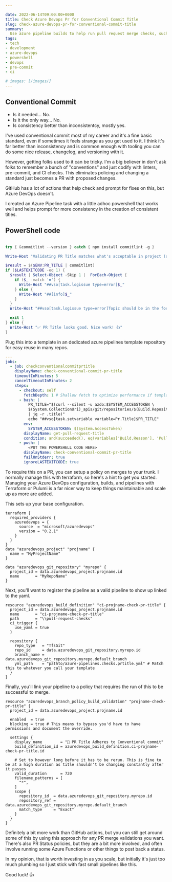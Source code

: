 ```yaml
---

date: 2022-06-14T09:00:00+0000
title: Check Azure Devops Pr for Conventional Commit Title
slug: check-azure-devops-pr-for-conventional-commit-title
summary:
  Use azure pipeline builds to help run pull request merge checks, such as conventional commit for a PR title.
tags:
- tech
- development
- azure-devops
- powershell
- devops
- pre-commit
- ci

# images: [/images/]
---
```


## Conventional Commit

- Is it needed... No.
- Is it the only way... No.
- Is consistency better than inconsistentcy, mostly yes.

I've used conventional commit most of my career and it's a fine basic standard, even if sometimes it feels strange as you get used to it.
I think it's far better than inconsistency and is common enough with tooling you can do some nice release, changelog, and versioning with it.

However, getting folks used to it can be tricky.
I'm a big believer in don't ask folks to remember a bunch of "conventions" and just codify with linters, pre-commit, and CI checks.
This eliminates policing and changing a standard just becomes a PR with proposed changes.

GitHub has a lot of actions that help check and prompt for fixes on this, but Azure DevOps doesn't.

I created an Azure Pipeline task with a little adhoc powershell that works well and helps prompt for more consistency in the creation of consistent titles.

## PowerShell code

```powershell

try { &commitlint --version } catch { npm install commitlint -g }

Write-Host "Validating PR Title matches what's acceptable in project (should have a .commitlintrc.yml in your project to use this)..."

$result = $($ENV:PR_TITLE | commitlint)
if ($LASTEXITCODE -eq 1) {
  $result | Select-Object -Skip 1 |  ForEach-Object {
    if ($_ -match '✖') {
      Write-Host "##vso[task.logissue type=error]$_"
    } else {
      Write-Host "##[info]$_"
    }
  }
  Write-Host "##vso[task.logissue type=error]Topic should be in the form of 'type(scope): lower case title < 120 characters' (please note colon after scope has no spaces)"

  exit 1
} else {
  Write-Host "✅ PR Title looks good. Nice work! 👍"
}
```

Plug this into a template in an dedicated azure pipelines template repository for easy reuse in many repos.

```yaml
---
jobs:
  - job: checkconventionalcommitprtitle
    displayName: check-conventional-commit-pr-title
    timeoutInMinutes: 5
    cancelTimeoutInMinutes: 2
    steps:
      - checkout: self
        fetchDepth: 1 # Shallow fetch to optimize performance if template repo gets larger
      - bash: |
          PR_TITLE="$(curl --silent -u azdo:$SYSTEM_ACCESSTOKEN \
          $(System.CollectionUri)_apis/git/repositories/$(Build.Repository.ID)/pullRequests/$(System.PullRequest.PullRequestId)?api-version=5.1 \
          | jq -r .title)"
          echo "##vso[task.setvariable variable=Pr.Title]$PR_TITLE"
        env:
          SYSTEM_ACCESSTOKEN: $(System.AccessToken)
        displayName: get-pull-request-title
        condition: and(succeeded(), eq(variables['Build.Reason'], 'PullRequest'))
      - pwsh: |
          <PUT THE POWERSHELL CODE HERE>
        displayName: check-conventional-commit-pr-title
        failOnStderr: true
        ignoreLASTEXITCODE: true
```

To require this on a PR, you can setup a policy on merges to your trunk.
I normally manage this with terraform, so here's a hint to get you started.
Managing your Azure DevOps configuration, builds, and pipelines with Terraform or Pulumi is a far nicer way to keep things maintainable and scale up as more are added.

This sets up your base configuration.

```hcl
terraform {
  required_providers {
    azuredevops = {
      source  = "microsoft/azuredevops"
      version = "0.2.1"
    }
  }
}
data "azuredevops_project" "projname" {
  name = "MyProjectName"
}

data "azuredevops_git_repository" "myrepo" {
  project_id = data.azuredevops_project.projname.id
  name       = "MyRepoName"
}
```

Next, you'll want to register the pipeline as a valid pipeline to show up linked to the yaml.

```hcl
resource "azuredevops_build_definition" "ci-projname-check-pr-title" {
  project_id = data.azuredevops_project.projname.id
  name       = "ci-projname-check-pr-title"
  path       = "\\pull-request-checks"
  ci_trigger {
    use_yaml = true
  }

  repository {
    repo_type   = "TfsGit"
    repo_id     = data.azuredevops_git_repository.myrepo.id
    branch_name = data.azuredevops_git_repository.myrepo.default_branch
    yml_path    = "pathto/azure-pipelines.checks.prtitle.yml" # Match this to whatever you call your template
  }
}
```

Finally, you'll link your pipeline to a policy that requires the run of this to be successful to merge.

```hcl
resource "azuredevops_branch_policy_build_validation" "projname-check-pr-title" {
  project_id = data.azuredevops_project.projname.id

  enabled  = true
  blocking = true # This means to bypass you'd have to have permissions and document the override.

  settings {
    display_name        = "🧪 PR Title Adheres to Conventional commit"
    build_definition_id = azuredevops_build_definition.ci-projname-check-pr-title.id

    # Set to however long before it has to be rerun. This is fine to be at a high duration as title shouldn't be changing constantly after it passes
    valid_duration      = 720
    filename_patterns = [
      "*",
    ]
    scope {
      repository_id  = data.azuredevops_git_repository.myrepo.id
      repository_ref = data.azuredevops_git_repository.myrepo.default_branch
      match_type     = "Exact"
    }
  }
}
```

Definitely a bit more work than GitHub actions, but you can still get around some of this by using this approach for any PR merge validations you want.
There's also PR Status policies, but they are a bit more involved, and often involve running some Azure Functions or other things to post back a status.

In my opinion, that is worth investing in as you scale, but initially it's just too much plumbing so I just stick with fast small pipelines like this.

Good luck! 👍
